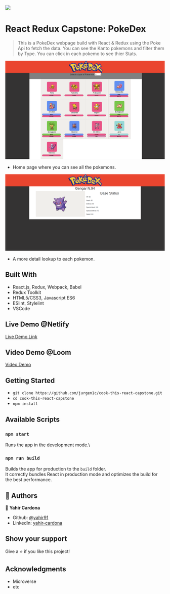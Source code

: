 ![](https://img.shields.io/badge/Microverse-blueviolet)

# React Redux Capstone: PokeDex

> This is a PokeDex webpage build with React & Redux using the Poke Api to fetch the data. You can see the Kanto pokemons and filter them by Type.
    You can click in each pokemo to see thier Stats.

![screenshot](screenshot1.png)
- Home page where you can see all the pokemons.

![screenshot](screenshot2.png)
- A more detail lookup to each pokemon.


## Built With

- React.js, Redux, Webpack, Babel
- Redux Toolkit
- HTML5/CSS3, Javascript ES6
- ESlint, Stylelint
- VSCode


## Live Demo @Netlify

[Live Demo Link]()

## Video Demo @Loom

[Video Demo]()

## Getting Started

- `git clone https://github.com/jurgen1c/cook-this-react-capstone.git`
- `cd cook-this-react-capstone`
- `npm install`

## Available Scripts

### `npm start`

Runs the app in the development mode.\

### `npm run build`

Builds the app for production to the `build` folder.\
It correctly bundles React in production mode and optimizes the build for the best performance.

 

## 👤 Authors


👤 **Yahir Cardona**

- Github: [@yahir91](https://yahir91.github.io/yahir-cardona.github.io/)
- LinkedIn: [yahir-cardona](https://www.linkedin.com/in/yahir-cardona/)


## Show your support

Give a ⭐️ if you like this project!

## Acknowledgments

- Microverse
- etc